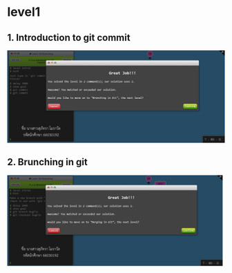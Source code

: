 # level1
## 1. Introduction to git commit
![alt text](image.png)


## 2. Brunching in git
![alt text](image-1.png)